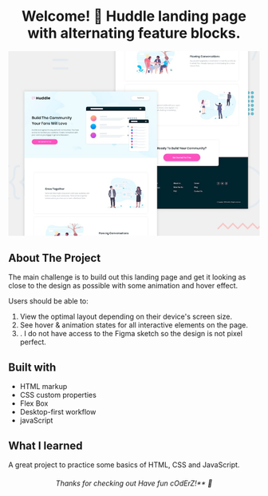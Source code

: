 <h1 align="center">
 Welcome! 👋 Huddle landing page with alternating feature blocks.
</h1>

<p align="center">
 <img src="./design/desktop-preview.jpg"/>
</p>

## About The Project
The main challenge is to build out this landing page and get it looking as close to the design as possible with some animation and hover effect.

Users should be able to:

1. View the optimal layout depending on their device's screen size.
2. See hover & animation states for all interactive elements on the page.
3. . I do not have access to the Figma sketch so the design is not pixel perfect.

## Built with
 * HTML markup
 * CSS custom properties
 * Flex Box
 * Desktop-first workflow
 * javaScript

 
## What I learned
A great project to practice some basics of HTML, CSS and JavaScript.

<h6 align="center">
 Thanks for checking out Have fun cOdErZ!** 🚀
</h6>
